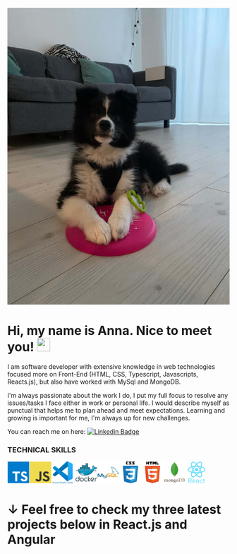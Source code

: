 [![Header](https://github.com/MrsAnnaOzolina/photo/blob/be9375521168152ee8f98eaa28ef914e1e8740df/Lulu9.jpeg "Header")](www.linkedin.com/in/anna-ozolina)

# Hi, my name is Anna.  Nice to meet you! <img src="https://raw.githubusercontent.com/MartinHeinz/MartinHeinz/master/wave.gif" width="30px" height="30px" />

<p> I am software developer with extensive knowledge in web technologies focused more on Front-End (HTML, CSS, Typescript, Javascripts, Reacts.js), but also have worked with MySql and MongoDB. </p>

<p>I'm always passionate about the work I do, I put my full focus to resolve any issues/tasks I face either in work or personal life. I would describe myself as punctual that helps me to plan ahead and meet expectations. Learning and growing is important for me, I'm always up for new challenges.</p>

You can reach me on here: [![Linkedin Badge](https://img.shields.io/badge/-Anna_Ozolina-blue?style=flat&logo=Linkedin&logoColor=white&link=https://www.linkedin.com/in/anna-ozolina)](https://www.linkedin.com/in/anna-ozolina)

<h3> TECHNICAL SKILLS </h3>

<img src="https://github.com/devicons/devicon/blob/master/icons/typescript/typescript-original.svg" alt="Typescript Logo" width="50" height="50" /><img src="https://github.com/devicons/devicon/blob/master/icons/javascript/javascript-original.svg" alt="JavaScript Logo" width="50" height="50" /><img src="https://github.com/devicons/devicon/blob/master/icons/vscode/vscode-original-wordmark.svg" alt="JavaScript Logo" width="50" height="50" /> <img
src="https://github.com/devicons/devicon/blob/master/icons/docker/docker-original-wordmark.svg" alt="Docker Logo" width="50" height="50" /><img
src="https://github.com/devicons/devicon/blob/master/icons/mysql/mysql-original-wordmark.svg" alt="MySQL Logo" width="50" height="50" /><img
src="https://github.com/devicons/devicon/blob/master/icons/css3/css3-original-wordmark.svg" alt="CSS Logo" width="50" height="50" /><img
src="https://github.com/devicons/devicon/blob/master/icons/html5/html5-original-wordmark.svg" alt="HTML Logo" width="50" height="50" /><img
src="https://github.com/devicons/devicon/blob/master/icons/mongodb/mongodb-original-wordmark.svg" alt="MongoDB Logo" width="50" height="50" /><img
src="https://github.com/devicons/devicon/blob/master/icons/react/react-original-wordmark.svg" alt="React Logo" width="50" height="50" />

<h1> &#8595  Feel free to check my three latest projects below in React.js and Angular </h1>

